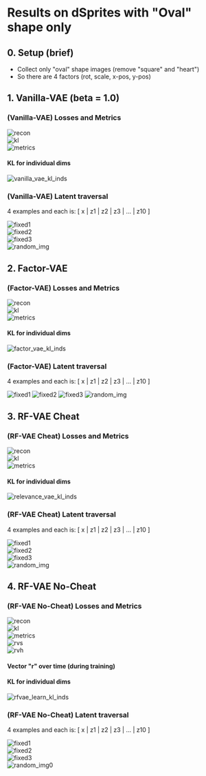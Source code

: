 # Results on dSprites with "Oval" shape only

## 0. Setup (brief)
- Collect only "oval" shape images (remove "square" and "heart")
- So there are 4 factors (rot, scale, x-pos, y-pos)


## 1. Vanilla-VAE (beta = 1.0)

### (Vanilla-VAE) Losses and Metrics

![recon](https://user-images.githubusercontent.com/44901665/49293764-111df500-f47f-11e8-9c60-1b96d3433057.png)<br />
![kl](https://user-images.githubusercontent.com/44901665/49293768-1418e580-f47f-11e8-940f-9828ef088f8a.png)<br />
![metrics](https://user-images.githubusercontent.com/44901665/49293771-15e2a900-f47f-11e8-8c66-3ab1b54a2fd4.png)<br />

#### KL for individual dims
![vanilla_vae_kl_inds](https://user-images.githubusercontent.com/44901665/49304200-9f06d980-f499-11e8-8ddc-6dae67a4bc65.png)

### (Vanilla-VAE) Latent traversal

  4 examples and each is:
  [ x | z1 | z2 | z3 | ... | z10 ]

![fixed1](https://user-images.githubusercontent.com/44901665/49293799-2004a780-f47f-11e8-85ac-459ddb62941a.gif)<br />
![fixed2](https://user-images.githubusercontent.com/44901665/49293817-2d219680-f47f-11e8-89ab-b32593ae4857.gif)<br />
![fixed3](https://user-images.githubusercontent.com/44901665/49293821-301c8700-f47f-11e8-8b3a-7c01c93510fa.gif)<br />
![random_img](https://user-images.githubusercontent.com/44901665/49293823-327ee100-f47f-11e8-9665-bc4babbf4be3.gif)<br />



## 2. Factor-VAE 

### (Factor-VAE) Losses and Metrics

![recon](https://user-images.githubusercontent.com/44901665/49294464-08c6b980-f481-11e8-8f80-1a11268ea13c.png)<br />
![kl](https://user-images.githubusercontent.com/44901665/49294468-09f7e680-f481-11e8-8cc8-c15de7bcccee.png)<br />
![metrics](https://user-images.githubusercontent.com/44901665/49294470-0b291380-f481-11e8-9a1a-c96ac8979b85.png)<br />

#### KL for individual dims
![factor_vae_kl_inds](https://user-images.githubusercontent.com/44901665/49304139-767edf80-f499-11e8-9e21-7cf87a459837.png)

### (Factor-VAE) Latent traversal

  4 examples and each is:
  [ x | z1 | z2 | z3 | ... | z10 ]
  
![fixed1](https://user-images.githubusercontent.com/44901665/49294480-10865e00-f481-11e8-9c59-5ea2c075ae77.gif)
![fixed2](https://user-images.githubusercontent.com/44901665/49294484-12e8b800-f481-11e8-94b6-436704389c52.gif)
![fixed3](https://user-images.githubusercontent.com/44901665/49294490-154b1200-f481-11e8-842b-17ebffd011e2.gif)
![random_img](https://user-images.githubusercontent.com/44901665/49294497-17ad6c00-f481-11e8-9f61-bcab054b6c62.gif)




## 3. RF-VAE Cheat <!--(Our) Relevance-VAE (aka "split model") -->

### (RF-VAE Cheat) Losses and Metrics

![recon](https://user-images.githubusercontent.com/44901665/49294133-16c80a80-f480-11e8-89c3-0cb387010d0c.png)<br />
![kl](https://user-images.githubusercontent.com/44901665/49294137-1760a100-f480-11e8-83e6-5dd8bf9af33e.png)<br />
![metrics](https://user-images.githubusercontent.com/44901665/49294138-192a6480-f480-11e8-8602-f33ccf5aa476.png)<br />

#### KL for individual dims
![relevance_vae_kl_inds](https://user-images.githubusercontent.com/44901665/49304005-34559e00-f499-11e8-9bc0-1fe3332f940f.png)

### (RF-VAE Cheat) Latent traversal

  4 examples and each is:
  [ x | z1 | z2 | z3 | ... | z10 ]

![fixed1](https://user-images.githubusercontent.com/44901665/49294150-25162680-f480-11e8-99ad-b4b1be79b005.gif)<br />
![fixed2](https://user-images.githubusercontent.com/44901665/49294153-27788080-f480-11e8-9bc9-2a072e88a772.gif)<br />
![fixed3](https://user-images.githubusercontent.com/44901665/49294163-29dada80-f480-11e8-845f-796abc588f32.gif)<br />
![random_img](https://user-images.githubusercontent.com/44901665/49294165-2ba49e00-f480-11e8-8c1c-6583e7033e32.gif)<br />

<!-- ** when z_j goes from -6 to +6 (instead of [-3,+3]):
![fixed1](https://user-images.githubusercontent.com/44901665/49304496-7e8b4f00-f49a-11e8-859a-e909aaffc830.gif)
![fixed2](https://user-images.githubusercontent.com/44901665/49304498-82b76c80-f49a-11e8-95d0-f5c94d9bc8b3.gif)
![fixed3](https://user-images.githubusercontent.com/44901665/49304500-85b25d00-f49a-11e8-8cc3-bb99a5ff0857.gif)
![random_img](https://user-images.githubusercontent.com/44901665/49304503-88ad4d80-f49a-11e8-91af-776bfaafdcf4.gif)
-->


## 4. RF-VAE No-Cheat 

### (RF-VAE No-Cheat) Losses and Metrics

![recon](https://user-images.githubusercontent.com/44901665/49410620-84e82800-f733-11e8-8b48-157473051c53.png)<br />
![kl](https://user-images.githubusercontent.com/44901665/49410621-887baf00-f733-11e8-8ed5-55e88b2dcdca.png)<br />
![metrics](https://user-images.githubusercontent.com/44901665/49410623-89acdc00-f733-11e8-9d36-78c44d6fd75b.png)<br />
![rvs](https://user-images.githubusercontent.com/44901665/49410631-903b5380-f733-11e8-8656-eb7d6926b0be.png)<br />
![rvh](https://user-images.githubusercontent.com/44901665/49410632-92051700-f733-11e8-86df-c004ed3c0b26.png)<br />

#### Vector "r" over time (during training)


#### KL for individual dims
![rfvae_learn_kl_inds](https://user-images.githubusercontent.com/44901665/49410666-ba8d1100-f733-11e8-882b-c3597a4ba55b.png)


### (RF-VAE No-Cheat) Latent traversal

  4 examples and each is:
  [ x | z1 | z2 | z3 | ... | z10 ]
  
![fixed1](https://user-images.githubusercontent.com/44901665/49410918-e1981280-f734-11e8-8e49-45402ca5d204.gif)<br />
![fixed2](https://user-images.githubusercontent.com/44901665/49410926-eceb3e00-f734-11e8-9edf-546c0b93cc31.gif)<br />
![fixed3](https://user-images.githubusercontent.com/44901665/49410930-f1175b80-f734-11e8-88e2-83a7656c314f.gif)<br />
![random_img0](https://user-images.githubusercontent.com/44901665/49410935-f5dc0f80-f734-11e8-818e-3b0f1e963f63.gif)<br />


